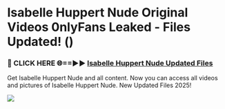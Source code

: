 # Isabelle Huppert Nude Original Videos 0nlyFans Leaked - Files Updated! ()

<h3>🔴 CLICK HERE 🌐==►► <a href="https://tinyurl.com/2p9ay9w9" rel="nofollow">Isabelle Huppert Nude Updated Files</a></h3>

Get Isabelle Huppert Nude and all content. Now you can access all videos and pictures of Isabelle Huppert Nude. New Updated Files 2025!

[![](https://i.imgur.com/KQgVmj3.gif)](https://tinyurl.com/2p9ay9w9)
